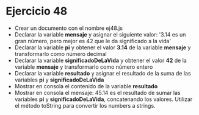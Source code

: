 # Ejercicio 48

* Crear un documento con el nombre ej48.js
* Declarar la variable **mensaje** y asignar el siguiente valor: '3.14 es un gran número, pero mejor es 42 que le da significado a la vida'
* Declarar la variable **pi** y obtener el valor **3.14** de la variable **mensaje** y transformarlo como número decimal
* Declarar la variable **significadoDeLaVida** y obtener el valor **42** de la variable **mensaje** y transformarlo como número entero
* Declarar la variable **resultado** y asignar el resultado de la suma de las variables **pi** y **significadoDeLaVida**
* Mostrar en consola el contenido de la variable **resultado**
* Mostrar en consola el mensaje: 45.14 es el resultado de sumar las variables **pi** y **significadoDeLaVida**, concatenando los valores. Utilizar el método toString para convertir los numbers a strings.
